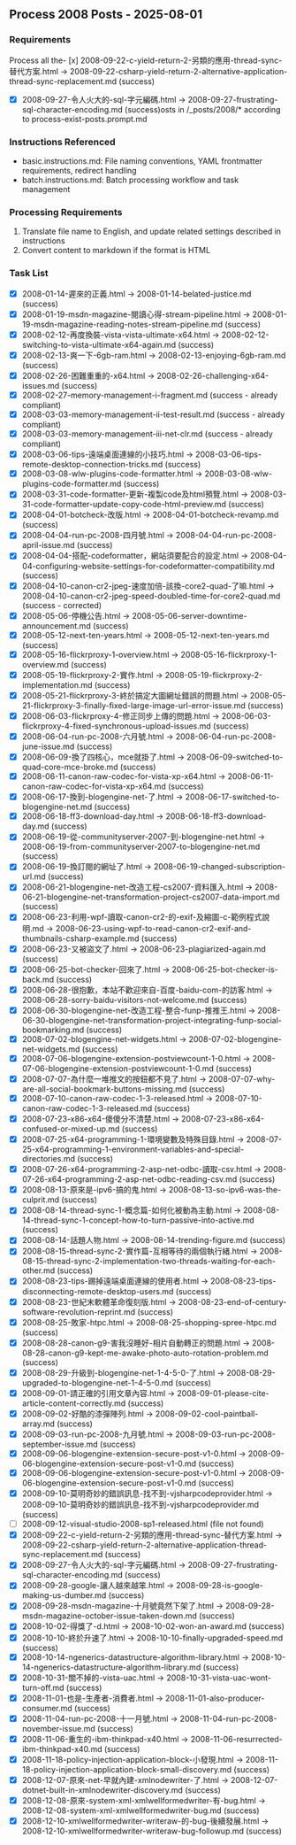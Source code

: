 ## Process 2008 Posts - 2025-08-01

### Requirements
Process all the- [x] 2008-09-22-c-yield-return-2-另類的應用-thread-sync-替代方案.html → 2008-09-22-csharp-yield-return-2-alternative-application-thread-sync-replacement.md (success)
- [x] 2008-09-27-令人火大的-sql-字元編碼.html → 2008-09-27-frustrating-sql-character-encoding.md (success)osts in /_posts/2008/* according to process-exist-posts.prompt.md

### Instructions Referenced
- basic.instructions.md: File naming conventions, YAML frontmatter requirements, redirect handling
- batch.instructions.md: Batch processing workflow and task management

### Processing Requirements
1. Translate file name to English, and update related settings described in instructions
2. Convert content to markdown if the format is HTML

### Task List
- [x] 2008-01-14-遲來的正義.html → 2008-01-14-belated-justice.md (success)
- [x] 2008-01-19-msdn-magazine-閱讀心得-stream-pipeline.html → 2008-01-19-msdn-magazine-reading-notes-stream-pipeline.md (success)
- [x] 2008-02-12-再度換裝-vista-vista-ultimate-x64.html → 2008-02-12-switching-to-vista-ultimate-x64-again.md (success)
- [x] 2008-02-13-爽一下-6gb-ram.html → 2008-02-13-enjoying-6gb-ram.md (success)
- [x] 2008-02-26-困難重重的-x64.html → 2008-02-26-challenging-x64-issues.md (success)
- [x] 2008-02-27-memory-management-i-fragment.md (success - already compliant)
- [x] 2008-03-03-memory-management-ii-test-result.md (success - already compliant)
- [x] 2008-03-03-memory-management-iii-net-clr.md (success - already compliant)
- [x] 2008-03-06-tips-遠端桌面連線的小技巧.html → 2008-03-06-tips-remote-desktop-connection-tricks.md (success)
- [x] 2008-03-08-wlw-plugins-code-formatter.html → 2008-03-08-wlw-plugins-code-formatter.md (success)
- [x] 2008-03-31-code-formatter-更新-複製code及html預覽.html → 2008-03-31-code-formatter-update-copy-code-html-preview.md (success)
- [x] 2008-04-01-botcheck-改版.html → 2008-04-01-botcheck-revamp.md (success)
- [x] 2008-04-04-run-pc-2008-四月號.html → 2008-04-04-run-pc-2008-april-issue.md (success)
- [x] 2008-04-04-搭配-codeformatter，網站須要配合的設定.html → 2008-04-04-configuring-website-settings-for-codeformatter-compatibility.md (success)
- [x] 2008-04-10-canon-cr2-jpeg-速度加倍-該換-core2-quad-了嘛.html → 2008-04-10-canon-cr2-jpeg-speed-doubled-time-for-core2-quad.md (success - corrected)
- [x] 2008-05-06-停機公告.html → 2008-05-06-server-downtime-announcement.md (success)
- [x] 2008-05-12-next-ten-years.html → 2008-05-12-next-ten-years.md (success)
- [x] 2008-05-16-flickrproxy-1-overview.html → 2008-05-16-flickrproxy-1-overview.md (success)
- [x] 2008-05-19-flickrproxy-2-實作.html → 2008-05-19-flickrproxy-2-implementation.md (success)
- [x] 2008-05-21-flickrproxy-3-終於搞定大圖網址錯誤的問題.html → 2008-05-21-flickrproxy-3-finally-fixed-large-image-url-error-issue.md (success)
- [x] 2008-06-03-flickrproxy-4-修正同步上傳的問題.html → 2008-06-03-flickrproxy-4-fixed-synchronous-upload-issues.md (success)
- [x] 2008-06-04-run-pc-2008-六月號.html → 2008-06-04-run-pc-2008-june-issue.md (success)
- [x] 2008-06-09-換了四核心，mce就掛了.html → 2008-06-09-switched-to-quad-core-mce-broke.md (success)
- [x] 2008-06-11-canon-raw-codec-for-vista-xp-x64.html → 2008-06-11-canon-raw-codec-for-vista-xp-x64.md (success)
- [x] 2008-06-17-換到-blogengine-net-了.html → 2008-06-17-switched-to-blogengine-net.md (success)
- [x] 2008-06-18-ff3-download-day.html → 2008-06-18-ff3-download-day.md (success)
- [x] 2008-06-19-從-communityserver-2007-到-blogengine-net.html → 2008-06-19-from-communityserver-2007-to-blogengine-net.md (success)
- [x] 2008-06-19-換訂閱的網址了.html → 2008-06-19-changed-subscription-url.md (success)
- [x] 2008-06-21-blogengine-net-改造工程-cs2007-資料匯入.html → 2008-06-21-blogengine-net-transformation-project-cs2007-data-import.md (success)
- [x] 2008-06-23-利用-wpf-讀取-canon-cr2-的-exif-及縮圖-c-範例程式說明.md → 2008-06-23-using-wpf-to-read-canon-cr2-exif-and-thumbnails-csharp-example.md (success)
- [x] 2008-06-23-又被盜文了.html → 2008-06-23-plagiarized-again.md (success)
- [x] 2008-06-25-bot-checker-回來了.html → 2008-06-25-bot-checker-is-back.md (success)
- [x] 2008-06-28-很抱歉，本站不歡迎來自-百度-baidu-com-的訪客.html → 2008-06-28-sorry-baidu-visitors-not-welcome.md (success)
- [x] 2008-06-30-blogengine-net-改造工程-整合-funp-推推王.html → 2008-06-30-blogengine-net-transformation-project-integrating-funp-social-bookmarking.md (success)
- [x] 2008-07-02-blogengine-net-widgets.html → 2008-07-02-blogengine-net-widgets.md (success)
- [x] 2008-07-06-blogengine-extension-postviewcount-1-0.html → 2008-07-06-blogengine-extension-postviewcount-1-0.md (success)
- [x] 2008-07-07-為什麼一堆推文的按鈕都不見了.html → 2008-07-07-why-are-all-social-bookmark-buttons-missing.md (success)
- [x] 2008-07-10-canon-raw-codec-1-3-released.html → 2008-07-10-canon-raw-codec-1-3-released.md (success)
- [x] 2008-07-23-x86-x64-傻傻分不清楚.html → 2008-07-23-x86-x64-confused-or-mixed-up.md (success)
- [x] 2008-07-25-x64-programming-1-環境變數及特殊目錄.html → 2008-07-25-x64-programming-1-environment-variables-and-special-directories.md (success)
- [x] 2008-07-26-x64-programming-2-asp-net-odbc-讀取-csv.html → 2008-07-26-x64-programming-2-asp-net-odbc-reading-csv.md (success)
- [x] 2008-08-13-原來是-ipv6-搞的鬼.html → 2008-08-13-so-ipv6-was-the-culprit.md (success)
- [x] 2008-08-14-thread-sync-1-概念篇-如何化被動為主動.html → 2008-08-14-thread-sync-1-concept-how-to-turn-passive-into-active.md (success)
- [x] 2008-08-14-話題人物.html → 2008-08-14-trending-figure.md (success)
- [x] 2008-08-15-thread-sync-2-實作篇-互相等待的兩個執行緒.html → 2008-08-15-thread-sync-2-implementation-two-threads-waiting-for-each-other.md (success)
- [x] 2008-08-23-tips-踢掉遠端桌面連線的使用者.html → 2008-08-23-tips-disconnecting-remote-desktop-users.md (success)
- [x] 2008-08-23-世紀末軟體革命復刻版.html → 2008-08-23-end-of-century-software-revolution-reprint.md (success)
- [x] 2008-08-25-敗家-htpc.html → 2008-08-25-shopping-spree-htpc.md (success)
- [x] 2008-08-28-canon-g9-害我沒睡好-相片自動轉正的問題.html → 2008-08-28-canon-g9-kept-me-awake-photo-auto-rotation-problem.md (success)
- [x] 2008-08-29-升級到-blogengine-net-1-4-5-0-了.html → 2008-08-29-upgraded-to-blogengine-net-1-4-5-0.md (success)
- [x] 2008-09-01-請正確的引用文章內容.html → 2008-09-01-please-cite-article-content-correctly.md (success)
- [x] 2008-09-02-好酷的漆彈陣列.html → 2008-09-02-cool-paintball-array.md (success)
- [x] 2008-09-03-run-pc-2008-九月號.html → 2008-09-03-run-pc-2008-september-issue.md (success)
- [x] 2008-09-06-blogengine-extension-secure-post-v1-0.html → 2008-09-06-blogengine-extension-secure-post-v1-0.md (success)
- [x] 2008-09-06-blogengine-extension-secure-post-v1-0.html → 2008-09-06-blogengine-extension-secure-post-v1-0.md (success)
- [x] 2008-09-10-莫明奇妙的錯誤訊息-找不到-vjsharpcodeprovider.html → 2008-09-10-莫明奇妙的錯誤訊息-找不到-vjsharpcodeprovider.md (success)
- [ ] 2008-09-12-visual-studio-2008-sp1-released.html (file not found)
- [x] 2008-09-22-c-yield-return-2-另類的應用-thread-sync-替代方案.html → 2008-09-22-csharp-yield-return-2-alternative-application-thread-sync-replacement.md (success)
- [x] 2008-09-27-令人火大的-sql-字元編碼.html → 2008-09-27-frustrating-sql-character-encoding.md (success)
- [x] 2008-09-28-google-讓人越來越笨.html → 2008-09-28-is-google-making-us-dumber.md (success)
- [x] 2008-09-28-msdn-magazine-十月號竟然下架了.html → 2008-09-28-msdn-magazine-october-issue-taken-down.md (success)
- [x] 2008-10-02-得獎了-d.html → 2008-10-02-won-an-award.md (success)
- [x] 2008-10-10-終於升速了.html → 2008-10-10-finally-upgraded-speed.md (success)
- [x] 2008-10-14-ngenerics-datastructure-algorithm-library.html → 2008-10-14-ngenerics-datastructure-algorithm-library.md (success)
- [x] 2008-10-31-關不掉的-vista-uac.html → 2008-10-31-vista-uac-wont-turn-off.md (success)
- [x] 2008-11-01-也是-生產者-消費者.html → 2008-11-01-also-producer-consumer.md (success)
- [x] 2008-11-04-run-pc-2008-十一月號.html → 2008-11-04-run-pc-2008-november-issue.md (success)
- [x] 2008-11-06-重生的-ibm-thinkpad-x40.html → 2008-11-06-resurrected-ibm-thinkpad-x40.md (success)
- [x] 2008-11-18-policy-injection-application-block-小發現.html → 2008-11-18-policy-injection-application-block-small-discovery.md (success)
- [x] 2008-12-07-原來-net-早就內建-xmlnodewriter-了.html → 2008-12-07-dotnet-built-in-xmlnodewriter-discovery.md (success)
- [x] 2008-12-08-原來-system-xml-xmlwellformedwriter-有-bug.html → 2008-12-08-system-xml-xmlwellformedwriter-bug.md (success)
- [x] 2008-12-10-xmlwellformedwriter-writeraw-的-bug-後續發展.html → 2008-12-10-xmlwellformedwriter-writeraw-bug-followup.md (success)
